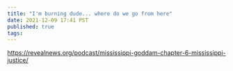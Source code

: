 ```yaml
---
title: "I'm burning dude... where do we go from here"
date: 2021-12-09 17:41 PST
published: true
tags:
---
```


https://revealnews.org/podcast/mississippi-goddam-chapter-6-mississippi-justice/
